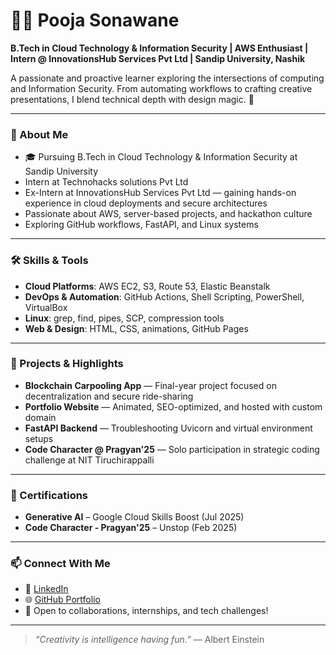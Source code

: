 # 👩‍💻 Pooja Sonawane

**B.Tech in Cloud Technology & Information Security | AWS Enthusiast | Intern @ InnovationsHub Services Pvt Ltd | Sandip University, Nashik**

A passionate and proactive learner exploring the intersections of computing and Information Security. From automating workflows to crafting creative presentations, I blend technical depth with design magic. 🚀

---

### 🌟 About Me
- 🎓 Pursuing B.Tech in Cloud Technology & Information Security at Sandip University
- Intern at Technohacks solutions Pvt Ltd
- Ex-Intern at InnovationsHub Services Pvt Ltd — gaining hands-on experience in cloud deployments and secure architectures
- Passionate about AWS, server-based projects, and hackathon culture
- Exploring GitHub workflows, FastAPI, and Linux systems

---

### 🛠️ Skills & Tools
- **Cloud Platforms**: AWS EC2, S3, Route 53, Elastic Beanstalk
- **DevOps & Automation**: GitHub Actions, Shell Scripting, PowerShell, VirtualBox
- **Linux**: grep, find, pipes, SCP, compression tools
- **Web & Design**: HTML, CSS, animations, GitHub Pages

---

### 🚀 Projects & Highlights
- **Blockchain Carpooling App** — Final-year project focused on decentralization and secure ride-sharing
- **Portfolio Website** — Animated, SEO-optimized, and hosted with custom domain
- **FastAPI Backend** — Troubleshooting Uvicorn and virtual environment setups
- **Code Character @ Pragyan'25** — Solo participation in strategic coding challenge at NIT Tiruchirappalli

---

### 📜 Certifications
- **Generative AI** – Google Cloud Skills Boost (Jul 2025)
- **Code Character - Pragyan'25** – Unstop (Feb 2025)

---

### 📫 Connect With Me
- 💼 [LinkedIn](https://www.linkedin.com/in/pooja-sonawane-96304b282/)
- 🌐 [GitHub Portfolio](https://poojaongit.github.io/Portfolio.github.io/)
- 📧 Open to collaborations, internships, and tech challenges!

---

> _“Creativity is intelligence having fun.”_ — Albert Einstein
